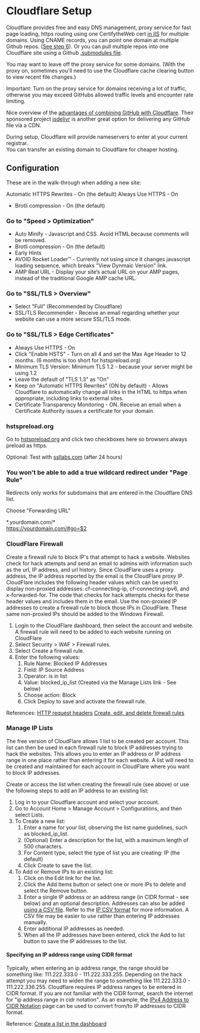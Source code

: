 # Cloudflare Setup

Cloudflare provides free and easy DNS management, proxy service for fast page loading, https routing using one CertifytheWeb cert [in IIS](https://model.earth/setup) for multiple domains.  Using CNAME records, you can point one domain at multiple Github repos. ([See step 6](../../start/)). Or you can pull multiple repos into one Cloudflare site using a Github [.submodules file](../submodules/).

You may want to leave off the proxy service for some domains. (With the proxy on, sometimes you'll need to  use the Cloudflare cache clearing button to view recent file changes.)

Important: Turn on the proxy service for domains receiving a lot of traffic, otherwise you may exceed GitHubs allowed traffic levels and encounter rate limiting.  

Nice overview of the [advantages of combining GitHub with Cloudflare](https://www.toptal.com/github/unlimited-scale-web-hosting-github-pages-cloudflare). Their sponsored project [jsdelivr](https://gomakethings.com/how-to-turn-any-github-repo-into-a-cdn/) is another great option for delivering any GitHub file via a CDN.

During setup, Cloudflare will provide nameservers to enter at your current registrar.  
You can transfer an existing domain to Cloudflare for cheaper hosting.  

## Configuration

These are in the walk-through when adding a new site:

Automatic HTTPS Rewrites - On (the default)
Always Use HTTPS - On  
- Brotli compression - On (the default)  


### Go to "Speed > Optimization"  

- Auto Minify - Javascript and CSS. Avoid HTML because comments will be removed.  
- Brotli compression - On (the default)  
- Early Hints  
- AVOID Rocket Loader™ - Currently not using since it changes javascript loading sequence, which breaks "View Dynmaic Version" link.  <!--Improve the paint time for pages which include JavaScript.  -->
- AMP Real URL - Display your site’s actual URL on your AMP pages, instead of the traditional Google AMP cache URL.  



<!--
The following set-up steps originated from the three videos here: https://httpsiseasy.com
Video 2: Under the same tab
https://www.youtube.com/watch?time_continue=1&v=mVzdEl5G0iM
-->

### Go to "SSL/TLS > Overview"  

- Select "Full" (Recommended by Cloudflare)  
- SSL/TLS Recommender - Receive an email regarding whether your website can use a more secure SSL/TLS mode.  

### Go to "SSL/TLS > Edge Certificates"  

- Always Use HTTPS - On  
- Click "Enable HSTS" - Turn on all 4 and set the Max Age Header to 12 months. (6 months is too short for hstspreload.org)  
- Minimum TLS Version: Minimum TLS 1.2 - because your server might be using 1.2<!--(but use TLS 1.3)-->  
- Leave the default of "TLS 1.3" as "On"  
- Keep on "Automatic HTTPS Rewrites" (ON by default) - Allows Cloudflare to automatically change all links in the HTML to https when appropriate, including links to external sites.  
- Certificate Transparency Monitoring - ON. Receive an email when a Certificate Authority issues a certificate for your domain.  

### hstspreload.org

Go to [hstspreload.org](https://hstspreload.org) and click two checkboxes here so browsers always preload as https.  

Optional: Test with [ssllabs.com](https://www.ssllabs.com/ssltest/analyze.html?hideResults=on&latest) (after 24 hours)  

### You won't be able to add a true wildcard redirect under "Page Rule"

Redirects only works for subdomains that are entered in the Cloudflare DNS list.  

Choose "Forwarding URL"  

\*.yourdomain.com/\*  
https://yourdomain.com/#go=$2  

### CloudFlare Firewall
Create a firewall rule to block IP's that attempt to hack a website. Websites check for hack attempts and send an email to admins with information such as the url, IP address, and url history. Since CloudFlare uses a proxy address, the IP address reported by the email is the CloudFlare proxy IP. CloudFlare includes the following header values which can be used to display non-proxied addresses: cf-connecting-ip, cf-connecting-ipv6, and x-forwarded-for. The code that checks for hack attempts checks for these header values and includes them in the email. Use the non-proxied IP addresses to create a firewall rule to block those IPs in CloudFlare. These same non-proxied IPs should be added to the Windows Firewall.

1. Login to the CloudFlare dashboard, then select the account and website. A firewall rule will need to be added to each website running on CloudFlare
1. Select Security > WAF > Firewall rules.
1. Select Create a firewall rule.
1. Enter the following values:
    1. Rule Name: Blocked IP Addresses
    1. Field: IP Source Address
    1. Operator: is in list
    1. Value: blocked\_ip\_list (Created via the Manage Lists link - See below)
    1. Choose action: Block
    1. Click Deploy to save and activate the firewall rule.

References:
[HTTP request headers](https://developers.cloudflare.com/fundamentals/get-started/reference/http-request-headers/#cf-connecting-ip)
[Create, edit, and delete firewall rules](https://developers.cloudflare.com/firewall/cf-dashboard/create-edit-delete-rules/)

### Manage IP Lists
The free version of CloudFlare allows 1 list to be created per account. This list can then be used in each firewall rule to block IP addresses trying to hack the websites. This allows you to enter an IP address or IP address range in one place rather than entering it for each website. A list will need to be created and maintained for each account in CloudFlare where you want to block IP addresses.

Create or access the list when creating the firewall rule (see above) or use the following steps to add an IP address to an existing list:
1. Log in to your Cloudflare account and select your account.
1. Go to Account Home > Manage Account > Configurations, and then select Lists.
1. To Create a new list:
    1. Enter a name for your list, observing the list name guidelines, such as blocked\_ip\_list.
    1. (Optional) Enter a description for the list, with a maximum length of 500 characters.
    1. For Content type, select the type of list you are creating: IP (the default)
    1. Click Create to save the list.
1. To Add or Remove IPs to an existing list:
    1. Click on the Edit link for the list.
    1. Click the Add Items button or select one or more IPs to delete and select the Remove button.
    1. Enter a single IP address or an address range (in CIDR format - see below) and an optional description. Addresses can also be added [using a CSV file](https://developers.cloudflare.com/fundamentals/global-configurations/lists/create-dashboard/#add-items-using-a-csv-file). Refer to the [IP CSV format](https://developers.cloudflare.com/fundamentals/global-configurations/lists/ip-lists/) for more information. A CSV file may be easier to use rather than entering IP addresses manually. 
    1. Enter additional IP addresses as needed.
    1. When all the IP addresses have been entered, click the Add to list button to save the IP addresses to the list.

#### Specifying an IP address range using CIDR format
Typically, when entering an ip address range, the range should be something like: 111.222.333.0 - 111.222.333.255. Depending on the hack attempt you may need to widen the range to something like 111.222.333.0 - 111.222.336.255. Cloudflare requires IP address ranges to be entered in CIDR format. If you are not familiar with the CIDR format, search the internet for "ip address range in cidr notation". As an example, the [IPv4 Address to CIDR Notation](https://www.meridianoutpost.com/resources/etools/network/convert-ip-to-CIDR.php) page can be used to convert from/to IP addresses to CIDR format.


Reference:
[Create a list in the dashboard](https://developers.cloudflare.com/fundamentals/global-configurations/lists/create-dashboard/)